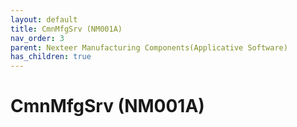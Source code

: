 ```yaml
---
layout: default
title: CmnMfgSrv (NM001A)
nav_order: 3
parent: Nexteer Manufacturing Components(Applicative Software)
has_children: true
---
```

# CmnMfgSrv (NM001A)
